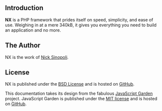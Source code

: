 ## Introduction

**NX** is a PHP framework that prides itself on speed, simplicity, and
ease of use.  Weighing in at a mere 340kB, it gives you everything you 
need to build an application and no more. 

## The Author

NX is the work of [Nick Sinopoli][1].

## License

NX is published under the [BSD License][2] and is hosted on [GitHub][3].

This documentation takes its design from the fabulous [JavaScript Garden][4]
project.  JavaScript Garden is published under the [MIT license][5] and is 
hosted on [GitHub][6].

[1]: https://github.com/NSinopoli
[2]: https://github.com/NSinopoli/nx/blob/master/LICENSE
[3]: https://github.com/NSinopoli/nx
[4]: http://bonsaiden.github.com/JavaScript-Garden/
[5]: https://github.com/BonsaiDen/JavaScript-Garden/blob/next/LICENSE
[6]: https://github.com/BonsaiDen/JavaScript-Garden
